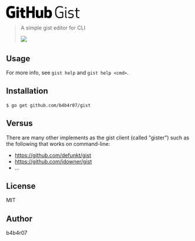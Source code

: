 <a href="https://gist.github.com"><img src="https://raw.githubusercontent.com/b4b4r07/i/master/gist/logo.png" width="200"></a> 

> A simple gist editor for CLI
>
> <a href="https://github.com/b4b4r07/gist"><img src="https://octodex.github.com/images/megacat-2.png" width="200"></a>


## Usage

For more info, see `gist help` and `gist help <cmd>`.

## Installation

```console
$ go get github.com/b4b4r07/gist
```

## Versus

There are many other implements as the gist client (called "gister") such as the following that works on command-line:

- <https://github.com/defunkt/gist>
- <https://github.com/jdowner/gist>
- ...

## License

MIT

## Author

b4b4r07

